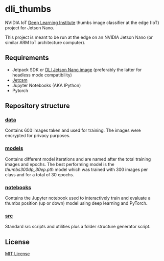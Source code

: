 ﻿# dli_thumbs

NVIDIA IoT [Deep Learning Institute](https://www.nvidia.com/en-us/deep-learning-ai/education/) thumbs image classifier at the edge (IoT) project for Jetson Nano. 

This project is meant to be run at the edge on an NVIDIA Jetson Nano (or similar ARM IoT architecture computer).  

## Requirements
* Jetpack SDK or [DLI Jetson Nano image](https://developer.download.nvidia.com/training/nano/ainano_v1-1-1_20GB_200203B.zip) (preferably the latter for headless mode compatibility)
* [Jetcam](https://github.com/NVIDIA-AI-IOT/jetcam)
* Jupyter Notebooks (AKA IPython)
* Pytorch


## Repository structure ##

### [data](data) 
Contains 600 images taken and used for training. The images were encrypted for privacy purposes.

### [models](models) 
Contains different model iterations and are named after the total training images and epochs. The best performing model is the *thumbs300dp_30ep.pth* model which was trained with 300 images per class and for a total of 30 epochs.

### [notebooks](notebooks)
Contains the Jupyter notebook used to interactively train and evaluate a thumbs position (up or down) model using deep learning and PyTorch.

### [src](src)
Standard src scripts and utilities plus a folder structure generator script.

## License
[MIT License](https://github.com/socd06/dli_thumbs/blob/master/LICENSE)
